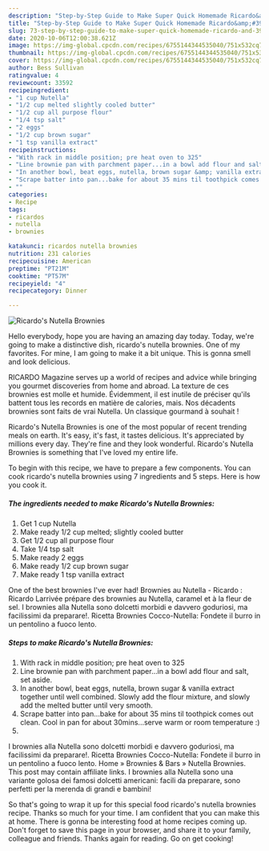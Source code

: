 ```yaml
---
description: "Step-by-Step Guide to Make Super Quick Homemade Ricardo&amp;#39;s Nutella Brownies"
title: "Step-by-Step Guide to Make Super Quick Homemade Ricardo&amp;#39;s Nutella Brownies"
slug: 73-step-by-step-guide-to-make-super-quick-homemade-ricardo-and-39-s-nutella-brownies
date: 2020-10-06T12:00:38.621Z
image: https://img-global.cpcdn.com/recipes/6755144344535040/751x532cq70/ricardos-nutella-brownies-recipe-main-photo.jpg
thumbnail: https://img-global.cpcdn.com/recipes/6755144344535040/751x532cq70/ricardos-nutella-brownies-recipe-main-photo.jpg
cover: https://img-global.cpcdn.com/recipes/6755144344535040/751x532cq70/ricardos-nutella-brownies-recipe-main-photo.jpg
author: Bess Sullivan
ratingvalue: 4
reviewcount: 33592
recipeingredient:
- "1 cup Nutella"
- "1/2 cup melted slightly cooled butter"
- "1/2 cup all purpose flour"
- "1/4 tsp salt"
- "2 eggs"
- "1/2 cup brown sugar"
- "1 tsp vanilla extract"
recipeinstructions:
- "With rack in middle position; pre heat oven to 325"
- "Line brownie pan with parchment paper...in a bowl add flour and salt, set aside."
- "In another bowl, beat eggs, nutella, brown sugar &amp; vanilla extract together until well combined. Slowly add the flour mixture, and slowly add the melted butter until very smooth."
- "Scrape batter into pan...bake for about 35 mins til toothpick comes out clean. Cool in pan for about 30mins...serve warm or room temperature :)"
- ""
categories:
- Recipe
tags:
- ricardos
- nutella
- brownies

katakunci: ricardos nutella brownies 
nutrition: 231 calories
recipecuisine: American
preptime: "PT21M"
cooktime: "PT57M"
recipeyield: "4"
recipecategory: Dinner

---
```



![Ricardo&#39;s Nutella Brownies](https://img-global.cpcdn.com/recipes/6755144344535040/751x532cq70/ricardos-nutella-brownies-recipe-main-photo.jpg)

Hello everybody, hope you are having an amazing day today. Today, we're going to make a distinctive dish, ricardo&#39;s nutella brownies. One of my favorites. For mine, I am going to make it a bit unique. This is gonna smell and look delicious.

RICARDO Magazine serves up a world of recipes and advice while bringing you gourmet discoveries from home and abroad. La texture de ces brownies est molle et humide. Évidemment, il est inutile de préciser qu&#39;ils battent tous les records en matière de calories, mais. Nos décadents brownies sont faits de vrai Nutella. Un classique gourmand à souhait !

Ricardo&#39;s Nutella Brownies is one of the most popular of recent trending meals on earth. It's easy, it's fast, it tastes delicious. It's appreciated by millions every day. They're fine and they look wonderful. Ricardo&#39;s Nutella Brownies is something that I've loved my entire life.


To begin with this recipe, we have to prepare a few components. You can cook ricardo&#39;s nutella brownies using 7 ingredients and 5 steps. Here is how you cook it.

<!--inarticleads1-->

##### The ingredients needed to make Ricardo&#39;s Nutella Brownies:

1. Get 1 cup Nutella
1. Make ready 1/2 cup melted; slightly cooled butter
1. Get 1/2 cup all purpose flour
1. Take 1/4 tsp salt
1. Make ready 2 eggs
1. Make ready 1/2 cup brown sugar
1. Make ready 1 tsp vanilla extract


One of the best brownies I&#39;ve ever had! Brownies au Nutella - Ricardo : Ricardo Larrivée prépare des brownies au Nutella, caramel et à la fleur de sel. I brownies alla Nutella sono dolcetti morbidi e davvero goduriosi, ma facilissimi da preparare!. Ricetta Brownies Cocco-Nutella: Fondete il burro in un pentolino a fuoco lento. 

<!--inarticleads2-->

##### Steps to make Ricardo&#39;s Nutella Brownies:

1. With rack in middle position; pre heat oven to 325
1. Line brownie pan with parchment paper...in a bowl add flour and salt, set aside.
1. In another bowl, beat eggs, nutella, brown sugar &amp; vanilla extract together until well combined. Slowly add the flour mixture, and slowly add the melted butter until very smooth.
1. Scrape batter into pan...bake for about 35 mins til toothpick comes out clean. Cool in pan for about 30mins...serve warm or room temperature :)
1. 


I brownies alla Nutella sono dolcetti morbidi e davvero goduriosi, ma facilissimi da preparare!. Ricetta Brownies Cocco-Nutella: Fondete il burro in un pentolino a fuoco lento. Home » Brownies &amp; Bars » Nutella Brownies. This post may contain affiliate links. I brownies alla Nutella sono una variante golosa dei famosi dolcetti americani: facili da preparare, sono perfetti per la merenda di grandi e bambini! 

So that's going to wrap it up for this special food ricardo&#39;s nutella brownies recipe. Thanks so much for your time. I am confident that you can make this at home. There is gonna be interesting food at home recipes coming up. Don't forget to save this page in your browser, and share it to your family, colleague and friends. Thanks again for reading. Go on get cooking!
